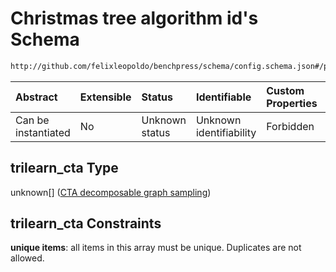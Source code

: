 # Christmas tree algorithm id's Schema

```txt
http://github.com/felixleopoldo/benchpress/schema/config.schema.json#/properties/resources/properties/graph/properties/trilearn_cta
```



| Abstract            | Extensible | Status         | Identifiable            | Custom Properties | Additional Properties | Access Restrictions | Defined In                                                       |
| :------------------ | :--------- | :------------- | :---------------------- | :---------------- | :-------------------- | :------------------ | :--------------------------------------------------------------- |
| Can be instantiated | No         | Unknown status | Unknown identifiability | Forbidden         | Allowed               | none                | [config.schema.json*](config.schema.json "open original schema") |

## trilearn_cta Type

unknown\[] ([CTA decomposable graph sampling](config-definitions-cta-decomposable-graph-sampling.md))

## trilearn_cta Constraints

**unique items**: all items in this array must be unique. Duplicates are not allowed.
